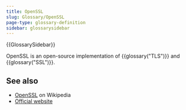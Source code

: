 ```yaml
---
title: OpenSSL
slug: Glossary/OpenSSL
page-type: glossary-definition
sidebar: glossarysidebar
---
```


{{GlossarySidebar}}

OpenSSL is an open-source implementation of {{glossary("TLS")}} and {{glossary("SSL")}}.

## See also

- [OpenSSL](https://en.wikipedia.org/wiki/OpenSSL) on Wikipedia
- [Official website](https://www.openssl.org/)
